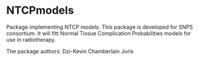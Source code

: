 # NTCPmodels

Package implementing NTCP models. This package is developed for SNPS consortium. It will fitt Normal Tissue Complication Probabilities models for use in radiotherapy.

The package authors:
Dzi-Kevin
Chamberlain
Joris

